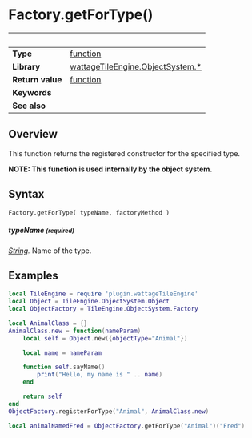 # Factory.getForType()

|                      | &nbsp;
| -------------------- | ---------------------------------------------------------------
| __Type__             | [function](http://docs.coronalabs.com/api/type/Function.html)
| __Library__          | [wattageTileEngine.ObjectSystem.*](../lib_objectSystem.markdown)
| __Return value__     | [function](http://docs.coronalabs.com/api/type/Function.html)
| __Keywords__         |
| __See also__         |


## Overview

This function returns the registered constructor for the specified
type.

**NOTE: This function is used internally by the object system.**


## Syntax

	Factory.getForType( typeName, factoryMethod )

##### typeName <small>(required)</small>
_[String](https://docs.coronalabs.com/api/type/String.html)._
Name of the type.

## Examples

``````lua
local TileEngine = require 'plugin.wattageTileEngine'
local Object = TileEngine.ObjectSystem.Object
local ObjectFactory = TileEngine.ObjectSystem.Factory

local AnimalClass = {}
AnimalClass.new = function(nameParam)
    local self = Object.new({objectType="Animal"})

    local name = nameParam

    function self.sayName()
        print("Hello, my name is " .. name)
    end

    return self
end
ObjectFactory.registerForType("Animal", AnimalClass.new)

local animalNamedFred = ObjectFactory.getForType("Animal")("Fred")
``````
